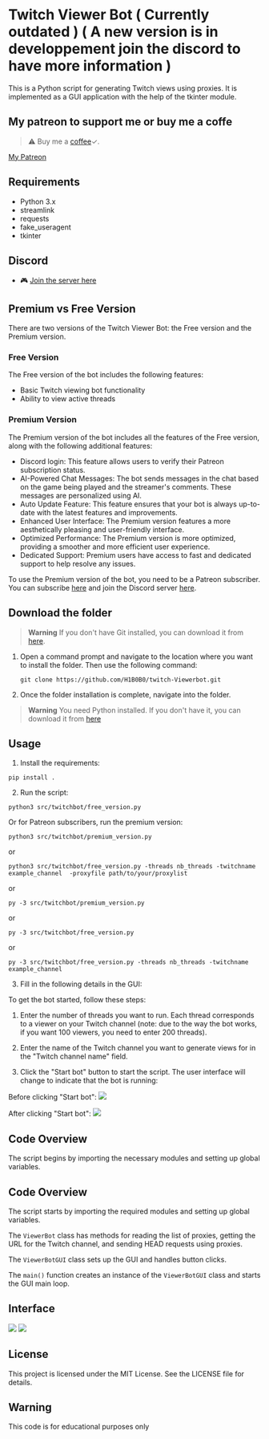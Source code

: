# Twitch Viewer Bot ( Currently outdated ) ( A new version is in developpement join the discord to have more information )

This is a Python script for generating Twitch views using proxies. It is implemented as a GUI application with the help of the tkinter module.

## My patreon to support me or buy me a coffe

> :warning: Buy me a [coffee](https://www.buymeacoffee.com/hibobo)✓.

[My Patreon](https://www.patreon.com/HIBO)

## Requirements

- Python 3.x
- streamlink
- requests
- fake_useragent
- tkinter
  
## Discord
- 🎮 [Join the server here](https://discord.gg/2Sqvx25auv)

## Premium vs Free Version

There are two versions of the Twitch Viewer Bot: the Free version and the Premium version.

### Free Version

The Free version of the bot includes the following features:

- Basic Twitch viewing bot functionality
- Ability to view active threads

### Premium Version

The Premium version of the bot includes all the features of the Free version, along with the following additional features:

- Discord login: This feature allows users to verify their Patreon subscription status.
- AI-Powered Chat Messages: The bot sends messages in the chat based on the game being played and the streamer's comments. These messages are personalized using AI.
- Auto Update Feature: This feature ensures that your bot is always up-to-date with the latest features and improvements.
- Enhanced User Interface: The Premium version features a more aesthetically pleasing and user-friendly interface.
- Optimized Performance: The Premium version is more optimized, providing a smoother and more efficient user experience.
- Dedicated Support: Premium users have access to fast and dedicated support to help resolve any issues.

To use the Premium version of the bot, you need to be a Patreon subscriber. You can subscribe [here](https://www.patreon.com/hibo/membership) and join the Discord server [here](https://discord.gg/2Sqvx25auv).

## Download the folder

> **Warning**
> If you don't have Git installed, you can download it from [here](https://git-scm.com/download/win).

1. Open a command prompt and navigate to the location where you want to install the folder. Then use the following command:
   ```shell
   git clone https://github.com/H1B0B0/twitch-Viewerbot.git
   ```
2. Once the folder installation is complete, navigate into the folder.

> **Warning**
> You need Python installed. If you don't have it, you can download it from [here](https://www.python.org/downloads/)

## Usage

1. Install the requirements:

```shell
pip install .
```

2. Run the script:

```shell
python3 src/twitchbot/free_version.py
```

Or for Patreon subscribers, run the premium version:

```shell
python3 src/twitchbot/premium_version.py
```

or

```shell
python3 src/twitchbot/free_version.py -threads nb_threads -twitchname example_channel  -proxyfile path/to/your/proxylist
```

or

```shell
py -3 src/twitchbot/premium_version.py
```

or

```shell
py -3 src/twitchbot/free_version.py
```

or

```shell
py -3 src/twitchbot/free_version.py -threads nb_threads -twitchname example_channel
```

3. Fill in the following details in the GUI:

To get the bot started, follow these steps:

1. Enter the number of threads you want to run. Each thread corresponds to a viewer on your Twitch channel (note: due to the way the bot works, if you want 100 viewers, you need to enter 200 threads).
2. Enter the name of the Twitch channel you want to generate views for in the "Twitch channel name" field.

3. Click the "Start bot" button to start the script. The user interface will change to indicate that the bot is running:

Before clicking "Start bot":
![](images/6.jpeg)

After clicking "Start bot":
![](images/142.jpeg)

## Code Overview

The script begins by importing the necessary modules and setting up global variables.

## Code Overview

The script starts by importing the required modules and setting up global variables.

The `ViewerBot` class has methods for reading the list of proxies, getting the URL for the Twitch channel, and sending HEAD requests using proxies.

The `ViewerBotGUI` class sets up the GUI and handles button clicks.

The `main()` function creates an instance of the `ViewerBotGUI` class and starts the GUI main loop.

## Interface

![](images/logged_in.png) ![](images/login.png)

## License

This project is licensed under the MIT License. See the LICENSE file for details.

## Warning

This code is for educational purposes only

